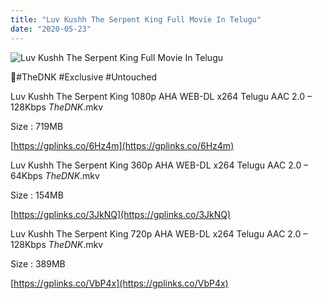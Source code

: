 ```yaml
---
title: "Luv Kushh The Serpent King Full Movie In Telugu"
date: "2020-05-23"
---
```


![Luv Kushh The Serpent King Full Movie In Telugu](https://snagfilms-a.akamaihd.net/38c1e2aa-64c1-41c3-8b5e-674247d490c8/images/2020/05/22/1590143807743_2watchtheserpentkingonline1920x1080_16x9Images.jpg "Luv Kushh The Serpent King Full Movie In Telugu")

🌟#TheDNK #Exclusive #Untouched

Luv Kushh The Serpent King 1080p AHA WEB-DL x264 Telugu AAC 2.0 – 128Kbps _TheDNK_.mkv

Size : 719MB

[https://gplinks.co/6Hz4m](https://gplinks.co/6Hz4m)

Luv Kushh The Serpent King 360p AHA WEB-DL x264 Telugu AAC 2.0 – 64Kbps _TheDNK_.mkv

Size : 154MB

[https://gplinks.co/3JkNQ](https://gplinks.co/3JkNQ)

Luv Kushh The Serpent King 720p AHA WEB-DL x264 Telugu AAC 2.0 – 128Kbps _TheDNK_.mkv

Size : 389MB

[https://gplinks.co/VbP4x](https://gplinks.co/VbP4x)
